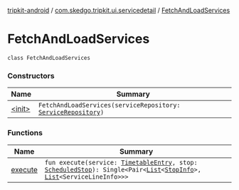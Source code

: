 [tripkit-android](../../index.md) / [com.skedgo.tripkit.ui.servicedetail](../index.md) / [FetchAndLoadServices](./index.md)

# FetchAndLoadServices

`class FetchAndLoadServices`

### Constructors

| Name | Summary |
|---|---|
| [&lt;init&gt;](-init-.md) | `FetchAndLoadServices(serviceRepository: `[`ServiceRepository`](../../com.skedgo.tripkit.ui.timetables/-service-repository/index.md)`)` |

### Functions

| Name | Summary |
|---|---|
| [execute](execute.md) | `fun execute(service: `[`TimetableEntry`](../../com.skedgo.tripkit.ui.model/-timetable-entry/index.md)`, stop: `[`ScheduledStop`](../../com.skedgo.tripkit.common.model/-scheduled-stop/index.md)`): Single<Pair<`[`List`](https://kotlinlang.org/api/latest/jvm/stdlib/kotlin.collections/-list/index.html)`<`[`StopInfo`](../../com.skedgo.tripkit.ui.model/-stop-info/index.md)`>, `[`List`](https://kotlinlang.org/api/latest/jvm/stdlib/kotlin.collections/-list/index.html)`<ServiceLineInfo>>>` |
